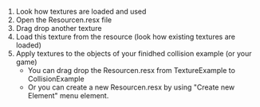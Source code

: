 1. Look how textures are loaded and used
1. Open the Resourcen.resx file
1. Drag drop another texture
1. Load this texture from the resource (look how existing textures are loaded)
1. Apply textures to the objects of your finidhed collision example (or your game)
	- You can drag drop the Resourcen.resx from TextureExample to CollisionExample
	- Or you can create a new Resourcen.resx by using "Create new Element" menu element.